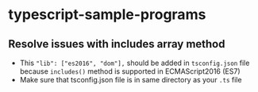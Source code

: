 # typescript-sample-programs

## Resolve issues with includes array method

- This `"lib": ["es2016", "dom"],` should be added in `tsconfig.json` file because `includes()` method is supported in ECMAScript2016 (ES7)
- Make sure that tsconfig.json file is in same directory as your `.ts` file